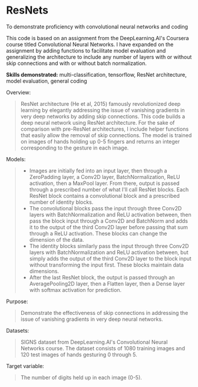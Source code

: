 # ResNets
To demonstrate proficiency with convolutional neural networks and coding

This code is based on an assignment from the DeepLearning.AI's Coursera course titled Convolutional Neural Networks. I have expanded on the assignment by adding functions to facilitate model evaluation and generalizing the architecture to include any number of layers with or without skip connections and with or without batch normalization.

**Skills demonstrated:** multi-classification, tensorflow, ResNet architecture, model evaluation, general coding

Overview: 
> ResNet architecture (He et al, 2015) famously revolutionized deep learning by elegantly addressing the issue of vanishing gradients in very deep networks by adding skip connections. This code builds a deep neural network using ResNet architecture. For the sake of comparison with pre-ResNet architectures, I include helper functions that easily allow the removal of skip connections. The model is trained on images of hands holding up 0-5 fingers and returns an integer corresponding to the gesture in each image.

Models:
> - Images are initially fed into an input layer, then through a ZeroPadding layer, a Conv2D layer, BatchNormalization, ReLU activation, then a MaxPool layer. From there, output is passed through a prescribed number of what I'll call ResNet blocks. Each ResNet block contains a convolutional block and a prescribed number of identity blocks.
>- The convolutional blocks pass the input through three Conv2D layers with BatchNormalization and ReLU activation between, then pass the block input through a Conv2D and BatchNorm and adds it to the output of the third Conv2D layer before passing that sum through a ReLU activation. These blocks can change the dimension of the data.
>- The identity blocks similarly pass the input through three Conv2D layers with BatchNormalization and ReLU activation between, but simply adds the output of the third Conv2D layer to the block input without transforming the input first. These blocks maintain data dimensions.
>- After the last ResNet block, the output is passed through an AveragePooling2D layer, then a Flatten layer, then a Dense layer with softmax activation for prediction.

Purpose: 
> Demonstrate the effectiveness of skip connections in addressing the issue of vanishing gradients in very deep neural networks.

Datasets: 

> SIGNS dataset from DeepLearning.AI's Convolutional Neural Networks course. The dataset consists of 1080 training images and 120 test images of hands gesturing 0 through 5.
    

Target variable:

> The number of digits held up in each image (0-5).
